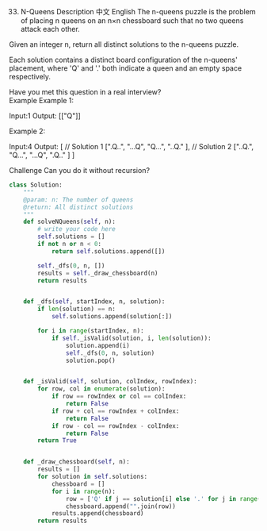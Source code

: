 33. N-Queens
Description
中文
English
The n-queens puzzle is the problem of placing n queens on an n×n chessboard such that no two queens attack each other.

Given an integer n, return all distinct solutions to the n-queens puzzle.

Each solution contains a distinct board configuration of the n-queens' placement, where 'Q' and '.' both indicate a queen and an empty space respectively.

Have you met this question in a real interview?  
Example
Example 1:

Input:1
Output:
   [["Q"]]


Example 2:

Input:4
Output:
[
  // Solution 1
  [".Q..",
   "...Q",
   "Q...",
   "..Q."
  ],
  // Solution 2
  ["..Q.",
   "Q...",
   "...Q",
   ".Q.."
  ]
]

Challenge
Can you do it without recursion?

```python
class Solution:
    """
    @param: n: The number of queens
    @return: All distinct solutions
    """
    def solveNQueens(self, n):
        # write your code here
        self.solutions = []
        if not n or n < 0:
            return self.solutions.append([])

        self._dfs(0, n, [])
        results = self._draw_chessboard(n)
        return results


    def _dfs(self, startIndex, n, solution):
        if len(solution) == n:
            self.solutions.append(solution[:])

        for i in range(startIndex, n):
            if self._isValid(solution, i, len(solution)):
                solution.append(i)
                self._dfs(0, n, solution)
                solution.pop()


    def _isValid(self, solution, colIndex, rowIndex):
        for row, col in enumerate(solution):
            if row == rowIndex or col == colIndex:
                return False
            if row + col == rowIndex + colIndex:
                return False
            if row - col == rowIndex - colIndex:
                return False
        return True


    def _draw_chessboard(self, n):
        results = []
        for solution in self.solutions:
            chessboard = []
            for i in range(n):
                row = ['Q' if j == solution[i] else '.' for j in range(n)]
                chessboard.append("".join(row))
            results.append(chessboard)
        return results


```